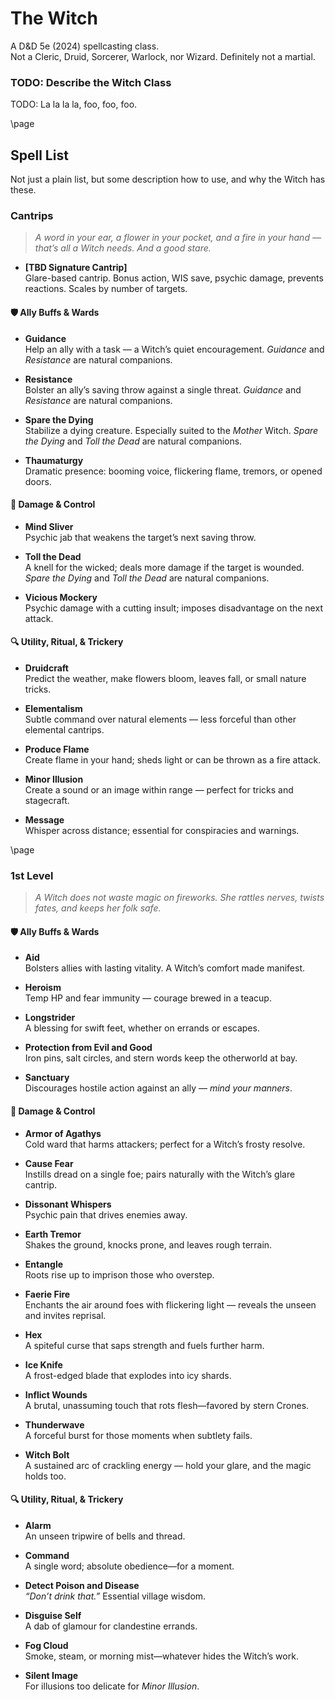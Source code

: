 # The Witch
A D&D 5e (2024) spellcasting class. <br>
Not a Cleric, Druid, Sorcerer, Warlock, nor Wizard. Definitely not a martial.

### TODO: Describe the Witch Class

TODO: La la la la, foo, foo, foo.

\page

## Spell List

Not just a plain list, but some description how to use, and why the Witch has these.

### Cantrips

> _A word in your ear, a flower in your pocket, and a fire in your hand — that’s all a Witch needs. And a good stare._

- **[TBD Signature Cantrip]** <br>
  Glare-based cantrip. Bonus action, WIS save, psychic damage, prevents reactions. Scales by number of targets.


#### 🛡️ Ally Buffs & Wards
- **Guidance** <br>
  Help an ally with a task — a Witch’s quiet encouragement. _Guidance_ and _Resistance_ are natural companions.

- **Resistance** <br>
  Bolster an ally’s saving throw against a single threat. _Guidance_ and _Resistance_ are natural companions.

- **Spare the Dying** <br>
  Stabilize a dying creature. Especially suited to the *Mother* Witch. _Spare the Dying_ and _Toll the Dead_ are natural companions.

- **Thaumaturgy** <br>
  Dramatic presence: booming voice, flickering flame, tremors, or opened doors.

#### 📌 Damage & Control
- **Mind Sliver** <br>
  Psychic jab that weakens the target’s next saving throw.

- **Toll the Dead** <br>
  A knell for the wicked; deals more damage if the target is wounded. _Spare the Dying_ and _Toll the Dead_ are natural companions.

- **Vicious Mockery** <br>
  Psychic damage with a cutting insult; imposes disadvantage on the next attack.
  
#### 🔍 Utility, Ritual, & Trickery
- **Druidcraft** <br>
  Predict the weather, make flowers bloom, leaves fall, or small nature tricks.

- **Elementalism** <br>
  Subtle command over natural elements &mdash; less forceful than other elemental cantrips.

- **Produce Flame** <br>
  Create flame in your hand; sheds light or can be thrown as a fire attack.

- **Minor Illusion** <br>
  Create a sound or an image within range &mdash; perfect for tricks and stagecraft.

- **Message** <br>
  Whisper across distance; essential for conspiracies and warnings.

\page

### 1st Level

> _A Witch does not waste magic on fireworks. She rattles nerves, twists fates, and keeps her folk safe._

#### 🛡️ Ally Buffs & Wards
- **Aid** <br>
  Bolsters allies with lasting vitality. A Witch’s comfort made manifest.

- **Heroism** <br>
  Temp HP and fear immunity — courage brewed in a teacup.

- **Longstrider** <br>
  A blessing for swift feet, whether on errands or escapes.

- **Protection from Evil and Good** <br>
  Iron pins, salt circles, and stern words keep the otherworld at bay.

- **Sanctuary** <br>
  Discourages hostile action against an ally — *mind your manners*.

#### 📌 Damage & Control
- **Armor of Agathys** <br>
  Cold ward that harms attackers; perfect for a Witch’s frosty resolve.

- **Cause Fear** <br>
  Instills dread on a single foe; pairs naturally with the Witch’s glare cantrip.

- **Dissonant Whispers** <br>
  Psychic pain that drives enemies away.

- **Earth Tremor** <br>
  Shakes the ground, knocks prone, and leaves rough terrain.

- **Entangle** <br>
  Roots rise up to imprison those who overstep.

- **Faerie Fire** <br>
  Enchants the air around foes with flickering light — reveals the unseen and invites reprisal.

- **Hex** <br>
  A spiteful curse that saps strength and fuels further harm.

- **Ice Knife** <br>
  A frost-edged blade that explodes into icy shards.

- **Inflict Wounds** <br>
  A brutal, unassuming touch that rots flesh—favored by stern Crones.

- **Thunderwave** <br>
  A forceful burst for those moments when subtlety fails.

- **Witch Bolt** <br>
  A sustained arc of crackling energy — hold your glare, and the magic holds too.


#### 🔍 Utility, Ritual, & Trickery
- **Alarm** <br>
  An unseen tripwire of bells and thread.

- **Command** <br>
  A single word; absolute obedience—for a moment.

- **Detect Poison and Disease** <br>
  *“Don’t drink that.”* Essential village wisdom.

- **Disguise Self** <br>
  A dab of glamour for clandestine errands.

- **Fog Cloud** <br>
  Smoke, steam, or morning mist—whatever hides the Witch’s work.

- **Silent Image** <br>
  For illusions too delicate for *Minor Illusion*.

